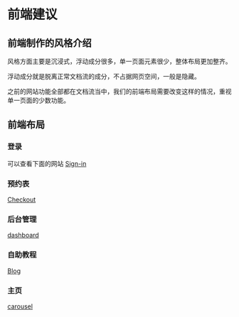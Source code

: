 # 前端建议
## 前端制作的风格介绍
风格方面主要是沉浸式，浮动成分很多，单一页面元素很少，整体布局更加整齐。

浮动成分就是脱离正常文档流的成分，不占据网页空间，一般是隐藏。

之前的网站功能全部都在文档流当中，我们的前端布局需要改变这样的情况，重视单一页面的少数功能。

## 前端布局

### 登录
可以查看下面的网站
[Sign-in](https://v4.bootcss.com/docs/4.0/examples/sign-in/)

### 预约表
[Checkout](https://v4.bootcss.com/docs/4.0/examples/checkout/)

### 后台管理
[dashboard](https://v4.bootcss.com/docs/4.0/examples/dashboard/)

### 自助教程
[Blog](https://v4.bootcss.com/docs/4.0/examples/blog/)

### 主页
[carousel](https://v4.bootcss.com/docs/4.0/examples/carousel/)